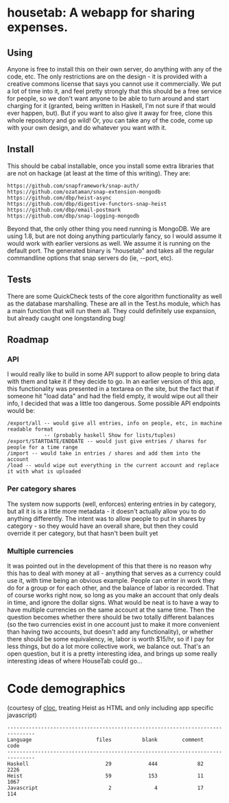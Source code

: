 # housetab: A webapp for sharing expenses.

## Using

Anyone is free to install this on their own server, do anything with any of the code, etc. The only restrictions are on the design - it is provided with a creative commons license that says you cannot use it commercially. We put a lot of time into it, and feel pretty strongly that this should be a free service for people, so we don't want anyone to be able to turn around and start charging for it (granted, being written in Haskell, I'm not sure if that would ever happen, but). But if you want to also give it away for free, clone this whole repository and go wild! Or, you can take any of the code, come up with your own design, and do whatever you want with it. 

## Install

This should be cabal installable, once you install some extra libraries that are not on hackage (at least at the time of this writing). They are:

    https://github.com/snapframework/snap-auth/
    https://github.com/ozataman/snap-extension-mongodb
    https://github.com/dbp/heist-async
    https://github.com/dbp/digestive-functors-snap-heist
    https://github.com/dbp/email-postmark
    https://github.com/dbp/snap-logging-mongodb

Beyond that, the only other thing you need running is MongoDB. We are using 1.8, but are not doing anything particularly fancy, so I would assume it would work with earlier versions as well. We assume it is running on the default port. The generated binary is "housetab" and takes all the regular commandline options that snap servers do (ie, --port, etc). 

## Tests

There are some QuickCheck tests of the core algorithm functionality as well as the database marshalling. These are all in the Test.hs module, which has a main function that will run them all. They could definitely use expansion, but already caught one longstanding bug!

## Roadmap

### API
I would really like to build in some API support to allow people to bring data with them and take it if they decide to go. In an earlier version of this app, this functionality was presented in a textarea on the site, but the fact that if someone hit "load data" and had the field empty, it would wipe out all their info, I decided that was a little too dangerous. Some possible API endpoints would be:

    /export/all -- would give all entries, info on people, etc, in machine readable format 
                -- (probably haskell Show for lists/tuples)
    /export/STARTDATE/ENDDATE -- would just give entries / shares for people for a time range
    /import -- would take in entries / shares and add them into the account
    /load -- would wipe out everything in the current account and replace it with what is uploaded

### Per category shares
The system now supports (well, enforces) entering entries in by category, but all it is is a little more metadata - it doesn't actually allow you to do anything differently. The intent was to allow people to put in shares by category - so they would have an overall share, but then they could override it per category, but that hasn't been built yet

### Multiple currencies
It was pointed out in the development of this that there is no reason why this has to deal with money at all - anything that serves as a currency could use it, with time being an obvious example. People can enter in work they do for a group or for each other, and the balance of labor is recorded. That of course works right now, so long as you make an account that only deals in time, and ignore the dollar signs. What would be neat is to have a way to have multiple currencies on the same account at the same time. Then the question becomes whether there should be two totally different balances (so the two currencies exist in one account just to make it more convenient than having two accounts, but doesn't add any functionality), or whether there should be some equivalency, ie, labor is worth $15/hr, so if I pay for less things, but do a lot more collective work, we balance out. That's an open question, but it is a pretty interesting idea, and brings up some really interesting ideas of where HouseTab could go... 

# Code demographics 

(courtesy of [cloc](http://cloc.sourceforge.net/), treating Heist as HTML and only including app specific javascript)

    -------------------------------------------------------------------------------
    Language                     files          blank        comment           code
    -------------------------------------------------------------------------------
    Haskell                         29            444             82           2226
    Heist                           59            153             11           1067
    Javascript                       2              4             17            114
 